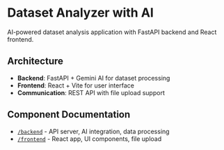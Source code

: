 # Dataset Analyzer with AI

AI-powered dataset analysis application with FastAPI backend and React frontend.

## Architecture

- **Backend**: FastAPI + Gemini AI for dataset processing
- **Frontend**: React + Vite for user interface
- **Communication**: REST API with file upload support

## Component Documentation

- [`/backend`](./backend/README) - API server, AI integration, data processing
- [`/frontend`](./frontend/README.md) - React app, UI components, file upload
